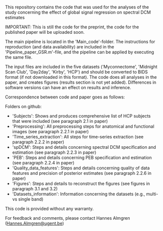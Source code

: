 This repository contains the code that was used for the analyses of the study concerning the effect of global signal regression on spectral DCM estimates

IMPORTANT: This is still the code for the preprint, the code for the published paper will be uploaded soon.

The main pipeline is located in the 'Main_code'-folder. The instructions for reproduction (and data availability) are included in the 'Pipeline_paper_GSR.m'-file, and the pipeline can be applied by executing the same file.

The input files are included in the five datasets ('Myconnectome', 'Midnight Scan Club', 'Day2day', 'Kirby', 'HCP') and should be converted to BIDS format (if not downloaded in this format). The code does all analyses in the paper, and creates figures (results section is not yet added). Differences in software versions can have an effect on results and inference.

Correspondence between code and paper goes as follows:

Folders on github:

- 'Subjects': Shows and produces comprehensive list of HCP subjects that were included (see paragraph 2.1 in paper)
- 'Preprocessing': All preprocessing steps for anatomical and functional images (see paragraph 2.2.1 in paper)
- 'Time_series_extraction': All steps for time-series extraction (see paragraph 2.2.2 in paper)
- 'spDCM': Steps and details concerning spectral DCM specification and estimation (see paragraph 2.2.3 in paper)
- 'PEB': Steps and details concerning PEB specification and estimation (see paragraph 2.2.4 in paper)
- 'Quality_data_features': Steps and details concerning quality of data features and precision of posterior estimates (see paragraph 2.2.6 in paper)
- 'Figures': Steps and details to reconstruct the figures (see figures in paragraph 3.1 and 3.2)
- 'Datasets_information': Information concerning the datasets (e.g., multi- vs single band)

This code is provided without any warranty.

For feedback and comments, please contact Hannes Almgren (Hannes.Almgren@ugent.be)

